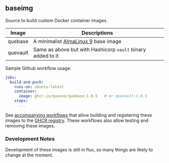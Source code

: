 ## baseimg
Source to build custom Docker container images.

| Image | Descriptions |
|---|---|
| quebase | A minimalist [AlmaLinux 9](https://almalinux.org/) base image |
| quevault | Same as above but with Hashicorp `vault` binary added to it |

Sample Github workflow usage:

```yaml
jobs:
  build-and-push:
    runs-on: ubuntu-latest
    container:
      image: ghcr.io/queone/quebase:1.0.5   # or quevault:1.0.5
    steps:
      ...
```

See [accompanying workflows](https://github.com/queone/baseimg/actions) that allow building and registering these images to the [GHCR registry](https://github.blog/news-insights/product-news/introducing-github-container-registry/). These workflows also allow testing and removing these images.


### Development Notes
Development of these images is still in flux, so many things are likely to change at the moment.
